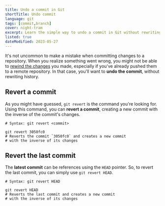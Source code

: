 ```yaml
---
title: Undo a commit in Git
shortTitle: Undo commit
language: git
tags: [commit,branch]
cover: night-tram
excerpt: Learn the simple way to undo a commit in Git without rewriting history.
listed: true
dateModified: 2023-05-27
---
```


It's not uncommon to make a mistake when committing changes to a repository. When you realize something went wrong, you might not be able to [rewind the changes](/git/s/rewind-to-commit) you made, especially if you've already pushed them to a remote repository. In that case, you'll want to **undo the commit**, without rewriting history.

## Revert a commit

As you might have guessed, `git revert` is the command you're looking for. Using this command, you can **revert a commit**, creating a new commit with the inverse of the commit's changes.

```shell
# Syntax: git revert <commit>

git revert 3050fc0
# Reverts the commit `3050fc0` and creates a new commit
# with the inverse of its changes
```

## Revert the last commit

The **latest commit** can be references using the `HEAD` pointer. So, to revert the last commit, you can simply use `git revert HEAD`.

```shell
# Syntax: git revert HEAD

git revert HEAD
# Reverts the last commit and creates a new commit
# with the inverse of its changes
```

